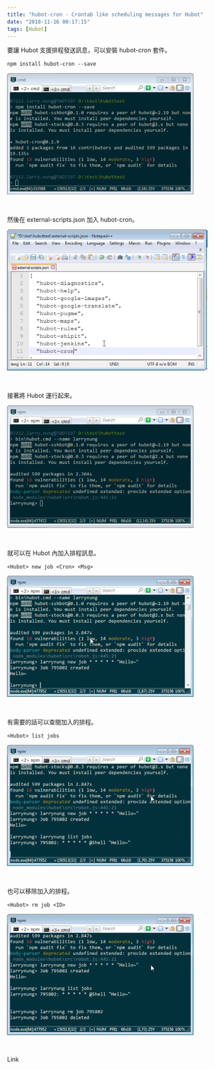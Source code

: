```yaml
---
title: "hubot-cron - Crontab like scheduling messages for Hubot"
date: "2018-11-16 00:17:15"
tags: [Hubot]
---
```



要讓 Hubot 支援排程發送訊息，可以安裝 hubot-cron 套件。

<!-- More -->

    npm install hubot-cron --save

![1.png](1.png)

<br/>


然後在 external-scripts.json 加入 hubot-cron。  

![2.png](2.png)

<br/>


接著將 Hubot 運行起來。  

![3.png](3.png)

<br/>


就可以在 Hubot 內加入排程訊息。  

    <Hubot> new job <Cron> <Msg>

![4.png](4.png)

<br/>


有需要的話可以查閱加入的排程。  

    <Hubot> list jobs

![5.png](5.png)

<br/>


也可以移除加入的排程。  

    <Hubot> rm job <ID>

![6.png](6.png)

<br/>


Link
